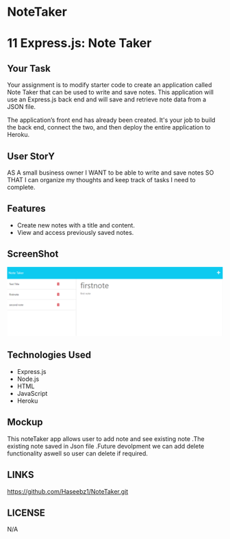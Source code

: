 # NoteTaker
# 11 Express.js: Note Taker

## Your Task

Your assignment is to modify starter code to create an application called Note Taker that can be used to write and save notes. This application will use an Express.js back end and will save and retrieve note data from a JSON file.

The application’s front end has already been created. It's your job to build the back end, connect the two, and then deploy the entire application to Heroku.


## User StorY

AS A small business owner
I WANT to be able to write and save notes
SO THAT I can organize my thoughts and keep track of tasks I need to complete.

## Features

- Create new notes with a title and content.
- View and access previously saved notes.

## ScreenShot

![Alt text](/Assets/Notetaker%20screenshot.PNG)

## Technologies Used

- Express.js
- Node.js
- HTML
- JavaScript
- Heroku

## Mockup
This noteTaker app allows user to add note and see existing note .The existing note saved in Json file .Future devolpment we can add delete functionality aswell so user can delete if required.

## LINKS

https://github.com/Haseebz1/NoteTaker.git


## LICENSE 

N/A
